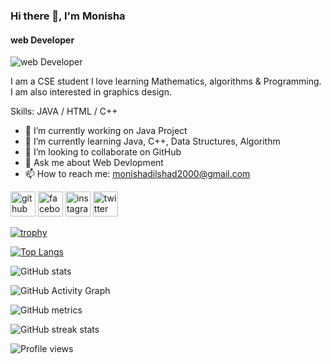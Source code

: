 ### Hi there 👋, I'm Monisha
#### web Developer
![web Developer](https://pbs.twimg.com/profile_images/1457576184208711683/bAhBn7kV_400x400.jpg)

 I am a CSE student I love learning Mathematics, algorithms & Programming. I am also interested in graphics design. 

Skills: JAVA / HTML / C++

- 🔭 I’m currently working on Java Project 
- 🌱 I’m currently learning Java, C++, Data Structures, Algorithm 
- 👯 I’m looking to collaborate on GitHub 
- 💬 Ask me about Web Devlopment 
- 📫 How to reach me: monishadilshad2000@gmail.com 


[<img src='https://cdn.jsdelivr.net/npm/simple-icons@3.0.1/icons/github.svg' alt='github' height='40'>](https://github.com/MonishaDilshad)  [<img src='https://cdn.jsdelivr.net/npm/simple-icons@3.0.1/icons/facebook.svg' alt='facebook' height='40'>](https://www.facebook.com/monisha.dilshad.1)  [<img src='https://cdn.jsdelivr.net/npm/simple-icons@3.0.1/icons/instagram.svg' alt='instagram' height='40'>](https://www.instagram.com/_sassy_n_o_t_messy_/)  [<img src='https://cdn.jsdelivr.net/npm/simple-icons@3.0.1/icons/twitter.svg' alt='twitter' height='40'>](https://twitter.com/MonishaDilshas)  

[![trophy](https://github-profile-trophy.vercel.app/?username=MonishaDilshad)](https://github.com/ryo-ma/github-profile-trophy)

[![Top Langs](https://github-readme-stats.vercel.app/api/top-langs/?username=MonishaDilshad)](https://github.com/anuraghazra/github-readme-stats)

![GitHub stats](https://github-readme-stats.vercel.app/api?username=MonishaDilshad&show_icons=true&count_private=true)  

![GitHub Activity Graph](https://activity-graph.herokuapp.com/graph?username=MonishaDilshad)  

![GitHub metrics](https://metrics.lecoq.io/MonishaDilshad)  

![GitHub streak stats](https://github-readme-streak-stats.herokuapp.com/?user=MonishaDilshad)  

![Profile views](https://gpvc.arturio.dev/MonishaDilshad)  
